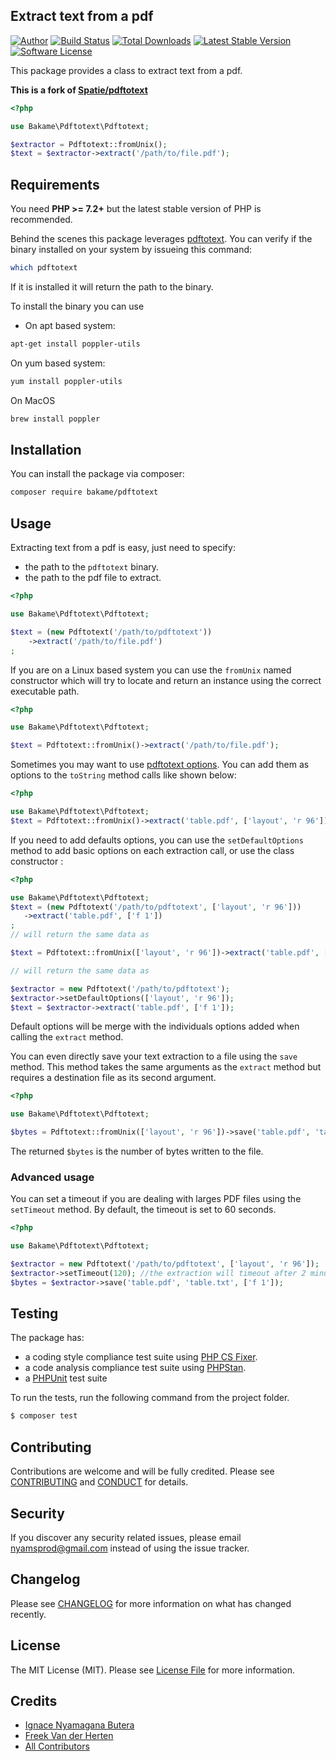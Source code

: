 Extract text from a pdf
-----

[![Author][ico-author]][link-author]
[![Build Status][ico-travis]][link-travis]
[![Total Downloads][ico-packagist]][link-packagist]
[![Latest Stable Version][ico-release]][link-release]
[![Software License][ico-license]][link-license]

This package provides a class to extract text from a pdf.

**This is a fork of [Spatie/pdftotext](https://github.com/spatie/pdf-to-text/)**

````php
<?php

use Bakame\Pdftotext\Pdftotext;

$extractor = Pdftotext::fromUnix();
$text = $extractor->extract('/path/to/file.pdf');
````

## Requirements

You need **PHP >= 7.2+** but the latest stable version of PHP is recommended.

Behind the scenes this package leverages [pdftotext](https://en.wikipedia.org/wiki/Pdftotext). You can verify if the binary installed on your system by issueing this command:

```bash
which pdftotext
```

If it is installed it will return the path to the binary.

To install the binary you can use

- On apt based system:

```bash
apt-get install poppler-utils
```

On yum based system:

```bash
yum install poppler-utils
```

On MacOS

```bash
brew install poppler
```

## Installation

You can install the package via composer:

```bash
composer require bakame/pdftotext
```

## Usage

Extracting text from a pdf is easy, just need to specify:
 
- the path to the `pdftotext` binary.
- the path to the pdf file to extract.

```php
<?php

use Bakame\Pdftotext\Pdftotext;

$text = (new Pdftotext('/path/to/pdftotext'))
    ->extract('/path/to/file.pdf')
;
```

If you are on a Linux based system you can use the `fromUnix` named constructor which will try to locate
and return an instance using the correct executable path.

```php
<?php

use Bakame\Pdftotext\Pdftotext;

$text = Pdftotext::fromUnix()->extract('/path/to/file.pdf');
```

Sometimes you may want to use [pdftotext options](https://linux.die.net/man/1/pdftotext). 
You can add them as options to the `toString` method calls like shown below:

```php
<?php

use Bakame\Pdftotext\Pdftotext;
$text = Pdftotext::fromUnix()->extract('table.pdf', ['layout', 'r 96']);
```

If you need to add defaults options, you can use the `setDefaultOptions` method
to add basic options on each extraction call, or use the class constructor :
 
 ```php
<?php

use Bakame\Pdftotext\Pdftotext;
$text = (new Pdftotext('/path/to/pdftotext', ['layout', 'r 96']))
    ->extract('table.pdf', ['f 1'])
;
// will return the same data as

$text = Pdftotext::fromUnix(['layout', 'r 96'])->extract('table.pdf', ['f 1']);

// will return the same data as

$extractor = new Pdftotext('/path/to/pdftotext');
$extractor->setDefaultOptions(['layout', 'r 96']);
$text = $extractor->extract('table.pdf', ['f 1']);
 ```

Default options will be merge with the individuals options added when calling the `extract` method.

You can even directly save your text extraction to a file using the `save` method. This 
method takes the same arguments as the `extract` method but requires a destination file as its
second argument.

 ```php
<?php

use Bakame\Pdftotext\Pdftotext;

$bytes = Pdftotext::fromUnix(['layout', 'r 96'])->save('table.pdf', 'table.txt', ['f 1']);
 ```
The returned `$bytes` is the number of bytes written to the file.

### Advanced usage

You can set a timeout if you are dealing with larges PDF files using the `setTimeout` method. By default, the timeout is set to 60 seconds.

 ```php
<?php

use Bakame\Pdftotext\Pdftotext;

$extractor = new Pdftotext('/path/to/pdftotext', ['layout', 'r 96']);
$extractor->setTimeout(120); //the extraction will timeout after 2 minutes.
$bytes = $extractor->save('table.pdf', 'table.txt', ['f 1']);
 ```

Testing
-------

The package has:

- a coding style compliance test suite using [PHP CS Fixer](http://cs.sensiolabs.org/).
- a code analysis compliance test suite using [PHPStan](https://github.com/phpstan/phpstan).
- a [PHPUnit](https://phpunit.de) test suite

To run the tests, run the following command from the project folder.

``` bash
$ composer test
```

Contributing
-------

Contributions are welcome and will be fully credited. Please see [CONTRIBUTING](.github/CONTRIBUTING.md) and [CONDUCT](CONDUCT.md) for details.

Security
-------

If you discover any security related issues, please email nyamsprod@gmail.com instead of using the issue tracker.

Changelog
-------

Please see [CHANGELOG](CHANGELOG.md) for more information on what has changed recently.

License
-------

The MIT License (MIT). Please see [License File](LICENSE) for more information.

Credits
-------

- [Ignace Nyamagana Butera](https://github.com/nyamsprod)
- [Freek Van der Herten](https://github.com/freekmurze)
- [All Contributors](https://github.com/bakame-php/pdftotext/contributors)

[ico-author]: https://img.shields.io/badge/author-@nyamsprod-blue.svg?style=flat-square
[ico-travis]: https://img.shields.io/travis/bakame-php/pdftotext/master.svg?style=flat-square
[ico-packagist]: https://img.shields.io/packagist/dt/bakame/pdftotext.svg?style=flat-square
[ico-release]: https://img.shields.io/github/release/bakame-php/pdftotext.svg?style=flat-square
[ico-license]: https://img.shields.io/badge/license-MIT-brightgreen.svg?style=flat-square

[link-author]: https://twitter.com/nyamsprod
[link-travis]: https://travis-ci.org/bakame-php/pdftotext
[link-packagist]: https://packagist.org/packages/bakame/pdftotext
[link-release]: https://github.com/bakame-php/pdftotext/releases
[link-license]: https://github.com/bakame-php/pdftotext/blob/master/LICENSE
